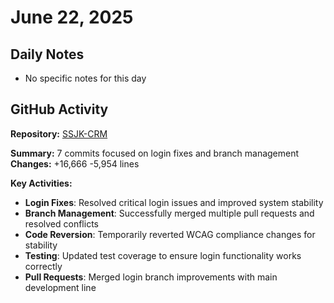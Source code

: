 ﻿# June 22, 2025

## Daily Notes

- No specific notes for this day

## GitHub Activity

**Repository:** [SSJK-CRM](https://github.com/Rupali59/SSJK-CRM)

**Summary:** 7 commits focused on login fixes and branch management
**Changes:** +16,666 -5,954 lines

**Key Activities:**
- **Login Fixes**: Resolved critical login issues and improved system stability
- **Branch Management**: Successfully merged multiple pull requests and resolved conflicts
- **Code Reversion**: Temporarily reverted WCAG compliance changes for stability
- **Testing**: Updated test coverage to ensure login functionality works correctly
- **Pull Requests**: Merged login branch improvements with main development line

